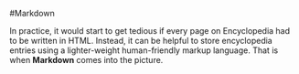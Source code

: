 #Markdown















In practice, it would start to get tedious if every page on Encyclopedia had to be written in HTML. Instead, it can be helpful to store encyclopedia entries using a lighter-weight human-friendly markup language. That is when **Markdown** comes into the picture.